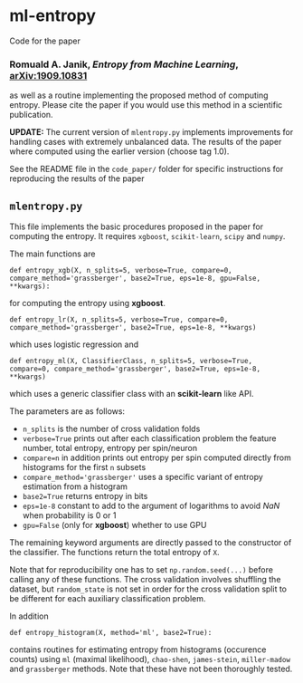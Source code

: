 # ml-entropy

Code for the paper 

### Romuald A. Janik, *Entropy from Machine Learning*, [arXiv:1909.10831](https://arxiv.org/abs/1909.10831)

as well as a routine implementing the proposed method of computing entropy. Please cite the paper if you would use this method in a scientific publication.

**UPDATE:** The current version of `mlentropy.py` implements improvements for handling cases with extremely unbalanced data. The results of the paper where computed using the earlier version (choose tag 1.0).


See the README file in the `code_paper/` folder for specific instructions for reproducing the results of the paper

## `mlentropy.py`

This file implements the basic procedures proposed in the paper for computing the entropy. It requires `xgboost`, `scikit-learn`, `scipy` and `numpy`.

The main functions are
```
def entropy_xgb(X, n_splits=5, verbose=True, compare=0, compare_method='grassberger', base2=True, eps=1e-8, gpu=False, **kwargs):
```

for computing the entropy using **xgboost**.

```
def entropy_lr(X, n_splits=5, verbose=True, compare=0, compare_method='grassberger', base2=True, eps=1e-8, **kwargs)
```
which uses logistic regression and
```
def entropy_ml(X, ClassifierClass, n_splits=5, verbose=True, compare=0, compare_method='grassberger', base2=True, eps=1e-8, **kwargs)
```
which uses a generic classifier class with an **scikit-learn** like API.

The parameters are as follows:
* `n_splits` is the number of cross validation folds
* `verbose=True` prints out after each classification problem the feature number, total entropy, entropy per spin/neuron
* `compare=n` in addition prints out entropy per spin computed directly from histograms for the first `n` subsets
* `compare_method='grassberger'` uses a specific variant of entropy estimation from a histogram
* `base2=True` returns entropy in bits
* `eps=1e-8` constant to add to the argument of logarithms to avoid *NaN* when probability is 0 or 1
* `gpu=False` (only for **xgboost**) whether to use GPU

The remaining keyword arguments are directly passed to the constructor of the classifier.
The functions return the total entropy of `X`.

Note that for reproducibility one has to set `np.random.seed(...)` before calling any of these functions. The cross validation involves shuffling the dataset, but `random_state` is not set in order for the cross validation split to be different for each auxiliary classification problem.


In addition 
```
def entropy_histogram(X, method='ml', base2=True):
```
contains routines for estimating entropy from histograms (occurence counts) using `ml` (maximal likelihood), `chao-shen`,
`james-stein`, `miller-madow` and `grassberger` methods. Note that these have not been thoroughly tested.

